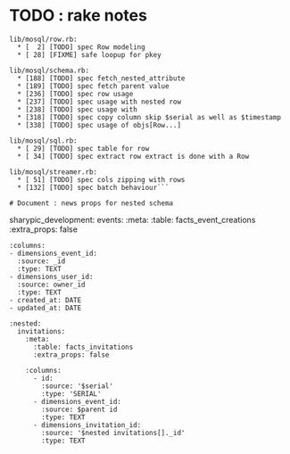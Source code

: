 # TODO : rake notes

```
lib/mosql/row.rb:
  * [  2] [TODO] spec Row modeling
  * [ 28] [FIXME] safe loopup for pkey

lib/mosql/schema.rb:
  * [188] [TODO] spec fetch_nested_attribute
  * [189] [TODO] spec fetch parent value
  * [236] [TODO] spec row usage
  * [237] [TODO] spec usage with nested row
  * [238] [TODO] spec usage with
  * [318] [TODO] spec copy column skip $serial as well as $timestamp
  * [338] [TODO] spec usage of objs[Row...]

lib/mosql/sql.rb:
  * [ 29] [TODO] spec table for row
  * [ 34] [TODO] spec extract row extract is done with a Row

lib/mosql/streamer.rb:
  * [ 51] [TODO] spec cols zipping with rows
  * [132] [TODO] spec batch behaviour```

# Document : news props for nested schema

```
sharypic_development:
  events:
    :meta:
      :table: facts_event_creations
      :extra_props: false

    :columns:
    - dimensions_event_id:
      :source: _id
      :type: TEXT
    - dimensions_user_id:
      :source: owner_id
      :type: TEXT
    - created_at: DATE
    - updated_at: DATE

    :nested:
      invitations:
        :meta:
          :table: facts_invitations
          :extra_props: false

        :columns:
          - id:
            :source: '$serial'
            :type: 'SERIAL'
          - dimensions_event_id:
            :source: $parent id
            :type: TEXT
          - dimensions_invitation_id:
            :source: '$nested invitations[]._id'
            :type: TEXT
```